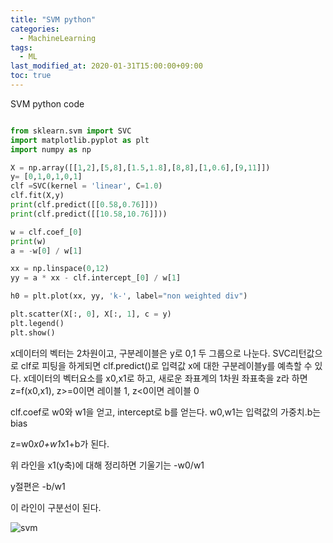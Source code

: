 ```yaml
---
title: "SVM python"
categories: 
  - MachineLearning
tags:
  - ML
last_modified_at: 2020-01-31T15:00:00+09:00
toc: true
---
```


SVM python code

~~~python

from sklearn.svm import SVC
import matplotlib.pyplot as plt
import numpy as np

X = np.array([[1,2],[5,8],[1.5,1.8],[8,8],[1,0.6],[9,11]])
y= [0,1,0,1,0,1]
clf =SVC(kernel = 'linear', C=1.0)
clf.fit(X,y)
print(clf.predict([[0.58,0.76]]))
print(clf.predict([[10.58,10.76]]))

w = clf.coef_[0]
print(w)
a = -w[0] / w[1]

xx = np.linspace(0,12)
yy = a * xx - clf.intercept_[0] / w[1]

h0 = plt.plot(xx, yy, 'k-', label="non weighted div")

plt.scatter(X[:, 0], X[:, 1], c = y)
plt.legend()
plt.show()

~~~


x데이터의 벡터는 2차원이고, 구분레이블은 y로 0,1 두 그룹으로 나눈다.
SVC리턴값으로 clf로 피팅을 하게되면
clf.predict()로 입력값 x에 대한 구분레이블y를 예측할 수 있다.
x데이터의 벡터요소를 x0,x1로 하고,
새로운 좌표계의 1차원 좌표축을 z라 하면
z=f(x0,x1),
z>=0이면 레이블 1, z<0이면 레이블 0

clf.coef로 w0와 w1을 얻고, intercept로 b를 얻는다.
w0,w1는 입력값의 가중치.b는 bias

z=w0*x0+w1*x1+b가 된다.

위 라인을 x1(y축)에 대해 정리하면
기울기는 -w0/w1

y절편은 -b/w1

이 라인이 구분선이 된다.


![svm](https://user-images.githubusercontent.com/58400107/148207119-6faa3c09-d8e3-4815-b44e-2687fd7e9e32.png)